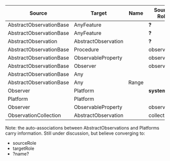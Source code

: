 

| Source | Target | Name | Source Role | ST | SC | Target Role | TT | TC | Navigability |
| --- | --- | --- | --- | --- | --- | --- | --- |  --- | --- |
| AbstractObservationBase | AnyFeature | | **?** | | 0..*  | proximateFeatureOfInterest | N | 0..* | S -> T |
| AbstractObservationBase | AnyFeature | | **?** | | 0..*  | ultimateFeatureOfInterest | N | 0..* |  S -> T |
| AbstractObservation | AbstractObservation | | **?** | | 0..*  | relatedObservation | N | 0..* |  S -> T |
| AbstractObservationBase | Procedure | | observation | N | 0..* | procedure | N | 0..* |  S -> T |
| AbstractObservationBase | ObservableProperty | | observation | N | 0..* | observedProperty | VN | 0..* |  S -> T |
| AbstractObservationBase | Observer | | observation | N | 0..* | observer | N | 0..* |  S -> T |
| AbstractObservationBase | Any | | | | | metadata | N | 0..* |  S -> T |
| AbstractObservationBase | Any | Range | | | | result | N | 0..* |  S -> T |
| Observer | Platform | | **system** |  N | 0..* |  platform |  N | 0..* |  S <-> T |
| Platform | Platform | |   |   |   | relatedPlatform | N | 0..* |  S -> T |
| Observer | ObservableProperty | |  observer |  N | 0..* | observableProperty | N | 0..* |  S -> T |
| ObservationCollection | AbstractObservation | | collection | N | 0..* | member | N | 0..* | S -> T |

Note: the auto-associations between AbstractObservations and Platforms carry information. Still under discussion, but believe converging to:
* sourceRole
* targetRole
* ?name?
